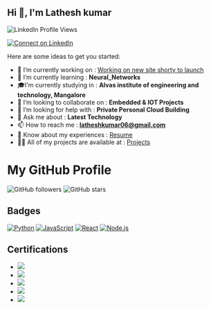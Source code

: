 ## Hi 👋, I'm Lathesh kumar
<img src="https://komarev.com/ghpvc/?username=latheshkumarsr&label=Profile%20views&color=2867B2&style=flat" alt="LinkedIn Profile Views" />
<p align="left">
  <a href="https://www.linkedin.com/in/latheshkumarsr" target="_blank">
    <img src="https://img.shields.io/badge/-Connect%20on%20LinkedIn-2867B2?logo=linkedin&style=for-the-badge" alt="Connect on LinkedIn" />
  </a>
</p>

Here are some ideas to get you started:

- 🔭 I’m currently working on :  [Working on  new site shorty to launch](https://github.com/latheshkumarsr/auto-annotated-portfolio)
- 🌱 I’m currently learning :  **Neural_Networks**
- 🎓I'm currently studying in :  **Alvas institute of engineering and technology, Mangalore**
- 👯 I’m looking to collaborate on :  **Embedded & IOT Projects**
- 🤔 I’m looking for help with :  **Private Personal Cloud Building**
- 💬 Ask me about :  **Latest Technology**
- 📫 How to reach me :  **latheshkumar06@gmail.com**
- 📄 Know about my experiences :  [Resume](https://drive.google.com/file/d/1J2ISW34BYyMe6-ASVCDSCPtHOENEt5ad/view?usp=sharing)
- 👨‍💻 All of my projects are available at :  [Projects](https://github.com/latheshkumarsr/Projects/)

# My GitHub Profile

![GitHub followers](https://img.shields.io/github/followers/latheshkumarsr?style=social)
![GitHub stars](https://img.shields.io/github/stars/latheshkumarsr?style=social)

## Badges

[![Python](https://img.shields.io/badge/Python-3.9-blue.svg)](https://www.python.org/)
[![JavaScript](https://img.shields.io/badge/JavaScript-ES6-yellow.svg)](https://www.javascript.com/)
[![React](https://img.shields.io/badge/React-17.0.2-61DAFB.svg)](https://reactjs.org/)
[![Node.js](https://img.shields.io/badge/Node.js-14.17.0-green.svg)](https://nodejs.org/)

## Certifications

- [![](https://img.shields.io/badge/-LeetCode-FFA116?style=flat&logo=leetcode&logoColor=black)](https://leetcode.com/4al23ai400)
- [![](https://img.shields.io/badge/-Coursera-0056D2?style=flat&logo=coursera&logoColor=white)](https://www.coursera.org/user/f5afd672b3650f0783388276beb50404)
- [![](https://img.shields.io/badge/-Google%20Cloud-4285F4?style=flat&logo=googlecloud&logoColor=white)](https://www.cloudskillsboost.google/public_profiles/cb4aa377-fd2e-4833-8057-e5a53e807905)
- [![](https://img.shields.io/badge/-Credly-FF6B00?style=flat&logo=credly&logoColor=white)](https://www.credly.com/users/lathesh-kumar.db964343)
- [![](https://img.shields.io/badge/-CodeChef-5B4638?style=flat&logo=codechef&logoColor=white)](https://www.codechef.com/users/lathesh_143)
